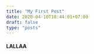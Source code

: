 ```yaml
---
title: "My First Post"
date: 2020-04-10T18:44:01+07:00
draft: false
type: "posts"
---
```


#### LALLAA